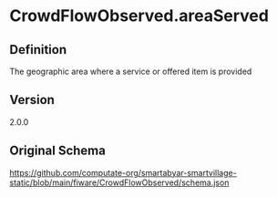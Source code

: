 # CrowdFlowObserved.areaServed

## Definition
The geographic area where a service or offered item is provided

## Version
2.0.0

## Original Schema
https://github.com/computate-org/smartabyar-smartvillage-static/blob/main/fiware/CrowdFlowObserved/schema.json
